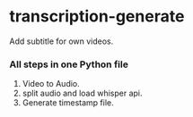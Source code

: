 # transcription-generate
Add subtitle for own videos.

### All steps in one Python file
1) Video to Audio.
2) split audio and load whisper api.
3) Generate timestamp file.
